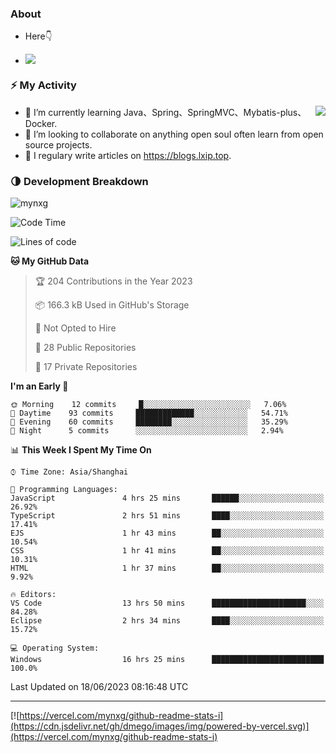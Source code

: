 
### About

- Here👇

- ![](https://komarev.com/ghpvc/?username=mynxg&color=green)
<!-- - ![](https://visitor-badge.glitch.me/badge?page_id=mynxg.mynxg) -->

### ⚡️ My Activity

<img align="right" src="https://github-readme-stats-i.vercel.app/api?username=imnxg&show_icons=true&icon_color=1573B3&hide_title=true&text_color=718096&bg_color=00000000&hide_border=true"/>

<ul>
    <li> 🌱 I’m currently learning Java、Spring、SpringMVC、Mybatis-plus、Docker.</li>
    <li> 👯 I’m looking to collaborate on anything open souI often learn from open source projects.</li>
    <li> 📝 I regulary write articles on <a href="https://blogs.lxip.top">https://blogs.lxip.top</a>.</li>
    <!-- <li> ⚡ Fun fact: I ❤️ 😻.</li> -->
</ul>

<!-- <h3>Github Activity</h3>
<p style="img{display:block;margin:0 auto;}">

[![](https://activity-graph.herokuapp.com/graph?username=mynxg&theme=tokyonight)](https://github.com/ashutosh00710/github-readme-activity-graph)
![keney's github stats](https://github-readme-stats-i.vercel.app/api?username=imnxg&show_icons=true&icon_color=1573B3)
</p> -->
### 🌗 Development Breakdown

<img src="https://komarev.com/ghpvc/?username=mynxg" alt=" mynxg" />

<!--START_SECTION:waka-->
![Code Time](http://img.shields.io/badge/Code%20Time-144%20hrs%2032%20mins-blue)

![Lines of code](https://img.shields.io/badge/From%20Hello%20World%20I%27ve%20Written-78%20Thousand%20lines%20of%20code-blue)

**🐱 My GitHub Data** 

> 🏆 204 Contributions in the Year 2023
 > 
> 📦 166.3 kB Used in GitHub's Storage 
 > 
> 🚫 Not Opted to Hire
 > 
> 📜 28 Public Repositories 
 > 
> 🔑 17 Private Repositories  
 > 
**I'm an Early 🐤** 

```text
🌞 Morning    12 commits     █░░░░░░░░░░░░░░░░░░░░░░░░   7.06% 
🌆 Daytime    93 commits     █████████████░░░░░░░░░░░░   54.71% 
🌃 Evening    60 commits     ████████░░░░░░░░░░░░░░░░░   35.29% 
🌙 Night      5 commits      ░░░░░░░░░░░░░░░░░░░░░░░░░   2.94%

```


📊 **This Week I Spent My Time On** 

```text
⌚︎ Time Zone: Asia/Shanghai

💬 Programming Languages: 
JavaScript               4 hrs 25 mins       ██████░░░░░░░░░░░░░░░░░░░   26.92% 
TypeScript               2 hrs 51 mins       ████░░░░░░░░░░░░░░░░░░░░░   17.41% 
EJS                      1 hr 43 mins        ██░░░░░░░░░░░░░░░░░░░░░░░   10.54% 
CSS                      1 hr 41 mins        ██░░░░░░░░░░░░░░░░░░░░░░░   10.31% 
HTML                     1 hr 37 mins        ██░░░░░░░░░░░░░░░░░░░░░░░   9.92%

🔥 Editors: 
VS Code                  13 hrs 50 mins      █████████████████████░░░░   84.28% 
Eclipse                  2 hrs 34 mins       ████░░░░░░░░░░░░░░░░░░░░░   15.72%

💻 Operating System: 
Windows                  16 hrs 25 mins      █████████████████████████   100.0%

```


 Last Updated on 18/06/2023 08:16:48 UTC
<!--END_SECTION:waka-->

---

[![https://vercel.com/mynxg/github-readme-stats-i](https://cdn.jsdelivr.net/gh/dmego/images/img/powered-by-vercel.svg)](https://vercel.com/mynxg/github-readme-stats-i)
